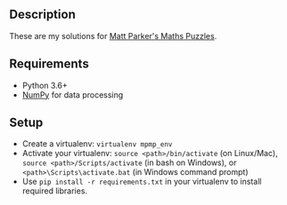 Description
-----------

These are my solutions for [Matt Parker's Maths Puzzles][mpmp].


[mpmp]: https://www.think-maths.co.uk/maths-puzzles


Requirements
------------

- Python 3.6+
- [NumPy](https://pypi.org/project/numpy/) for data processing

Setup
-----

- Create a virtualenv:
  `virtualenv mpmp_env`
- Activate your virtualenv:
  `source <path>/bin/activate` (on Linux/Mac), `source <path>/Scripts/activate`
  (in bash on Windows), or `<path>\Scripts\activate.bat` (in Windows command
  prompt)
- Use `pip install -r requirements.txt` in your virtualenv to install required
  libraries.

